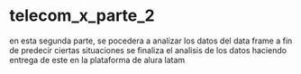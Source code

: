 # telecom_x_parte_2
en esta segunda parte, se pocedera a analizar los datos del data frame a fin de predecir ciertas situaciones 
se finaliza el analisis de los datos haciendo entrega de este en la plataforma de alura latam
